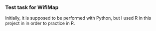 ### Test task for WifiMap
Initially, it is supposed to be performed with Python, but I used R in this project in in order to practice in R.
